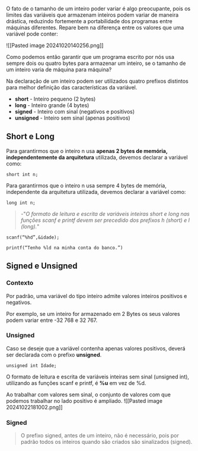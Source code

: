 O fato de o tamanho de um inteiro poder variar é algo preocupante, pois os limites das variáveis que armazenam inteiros podem variar de maneira drástica, reduzindo fortemente a portabilidade dos programas entre máquinas diferentes. Repare bem na diferença entre os valores que uma variável pode conter:

![[Pasted image 20241020140256.png]]

Como podemos então garantir que um programa escrito por nós usa sempre dois ou quatro bytes para armazenar um inteiro, se o tamanho de um inteiro varia de máquina para máquina?

Na declaração de um inteiro podem ser utilizados quatro prefixos distintos para melhor definição das características da variável.

- **short** - Inteiro pequeno (2 bytes)
- **long** - Inteiro grande (4 bytes)
- **signed** - Inteiro com sinal (negativos e positivos)
- **unsigned** - Inteiro sem sinal (apenas positivos)

## Short e Long
Para garantirmos que o inteiro n usa **apenas 2 bytes de memória, independentemente da arquitetura** utilizada, devemos declarar a variável como:
```
short int n;
```

Para garantirmos que o inteiro n usa sempre 4 bytes de memória, independente da arquitetura utilizada, devemos declarar a variável como:
```
long int n;
```

> -"_O formato de leitura e escrita de variáveis inteiras short e long nas funções scanf e printf devem ser precedido dos prefixos h (short) e l (long)._"

```
scanf(“%hd”,&idade);

printf(“Tenho %ld na minha conta do banco.”)
```

## Signed e Unsigned
### Contexto
Por padrão, uma variável do tipo inteiro admite valores inteiros positivos e negativos.

Por exemplo, se um inteiro for armazenado em 2 Bytes os seus valores podem variar entre -32 768 e 32 767.
### Unsigned
Caso se deseje que a variável contenha apenas valores positivos, deverá ser declarada com o prefixo **unsigned**.
```
unsigned int Idade;
```
O formato de leitura e escrita de variáveis inteiras sem sinal (unsigned int), utilizando as funções scanf e printf, é **%u** em vez de %d.

Ao trabalhar com valores sem sinal, o conjunto de valores com que podemos trabalhar no lado positivo é ampliado.
![[Pasted image 20241022181002.png]]
### Signed
> O prefixo signed, antes de um inteiro, não é necessário, pois por padrão todos os inteiros quando são criados são sinalizados (signed).
